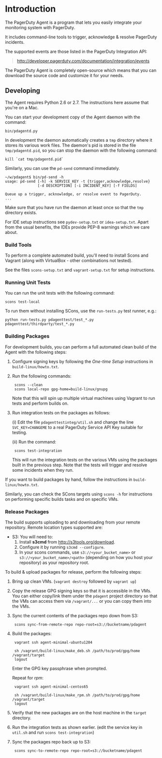 # Introduction

The PagerDuty Agent is a program that lets you easily integrate your monitoring
system with PagerDuty.

It includes command-line tools to trigger, acknowledge & resolve PagerDuty
incidents.

The supported events are those listed in the PagerDuty Integration API:

> <http://developer.pagerduty.com/documentation/integration/events>

The PagerDuty Agent is completely open-source which means that you can download
the source code and customize it for your needs.


## Developing

The Agent requires Python 2.6 or 2.7. The instructions here assume that you're
on a Mac.

You can start your development copy of the Agent daemon with the command:

    bin/pdagentd.py

In development the daemon automatically creates a `tmp` directory where it
stores its various work files. The daemon's pid is stored in the file
`tmp/pdagentd.pid`, so you can stop the daemon with the following command:

    kill `cat tmp/pdagentd.pid`

Similarly, you can use the `pd-send` command immediately.

```
~/w/pdagent$ bin/pd-send -h
usage: pd-send [-h] -k SERVICE_KEY -t {trigger,acknowledge,resolve}
               [-d DESCRIPTION] [-i INCIDENT_KEY] [-f FIELDS]

Queue up a trigger, acknowledge, or resolve event to PagerDuty.
...
```

Make sure that you have run the daemon at least once so that the `tmp`
directory exists.

For IDE setup instructions see `pydev-setup.txt` or `idea-setup.txt`. Apart
from the usual benefits, the IDEs provide PEP-8 warnings which we care about.


### Build Tools

To perform a complete automated build, you'll need to install Scons and Vagrant
(along with VirtualBox - other combinations not tested).

See the files `scons-setup.txt` and `vagrant-setup.txt` for setup instructions.


### Running Unit Tests

You can run the unit tests with the following command:

    scons test-local

To run them without installing SCons, use the `run-tests.py` test runner, e.g.:

    python run-tests.py pdagenttest/test_*.py pdagenttest/thirdparty/test_*.py


### Building Packages

For development builds, you can perform a full automated clean build of the
Agent with the following steps:

1. Configure signing keys by following the _One-time Setup_ instructions in
`build-linux/howto.txt`.

2. Run the following commands:

        scons --clean
        scons local-repo gpg-home=build-linux/gnupg

    Note that this will spin up multiple virtual machines using Vagrant to run
    tests and perform builds on.

3. Run integration tests on the packages as follows:

    (i) Edit the file `pdagenttestinteg/util.sh` and change the line
    `SVC_KEY=CHANGEME` to a real PagerDuty Service API Key suitable for testing.

    (ii) Run the command:

        scons test-integration

    This will run the integration tests on the various VMs using the packages
    built in the previous step. Note that the tests will trigger and resolve
    some incidents when they run.


If you want to build packages by hand, follow the instructions in
`build-linux/howto.txt`.

Similarly, you can check the SCons targets using `scons -h` for instructions on
performing specific builds tasks and on specific VMs.

### Release Packages

The build supports uploading to and downloading from your remote repository.
Remote location types supported are:

* S3: You will need to:
    1. Install **s3cmd** from http://s3tools.org/download.
    2. Configure it by running `s3cmd --configure`.
    3. In your scons commands, use `s3://<your_bucket_name>` or
       `s3://<your_bucket_name>/<path>` (depending on how you host your
        repository) as your repository root.

To build & upload packages for release, perform the following steps:

1. Bring up clean VMs. (`vagrant destroy` followed by `vagrant up`)

2. Copy the release GPG signing keys so that it is accessible in the VMs. You
can either copy/link them under the `pdagent` project directory so that the VMs
can access them via `/vagrant/...` or you can copy them into the VMs.

3. Sync the current contents of the packages repo down from S3:

        scons sync-from-remote-repo repo-root=s3://bucketname/pdagent

4. Build the packages:

        vagrant ssh agent-minimal-ubuntu1204

        sh /vagrant/build-linux/make_deb.sh /path/to/prod/gpg/home /vagrant/target
        logout

    Enter the GPG key passphrase when prompted.

    Repeat for *rpm*:

        vagrant ssh agent-minimal-centos65

        sh /vagrant/build-linux/make_rpm.sh /path/to/prod/gpg/home /vagrant/target
        logout

5. Verify that the new packages are on the host machine in the `target`
directory.

6. Run the integration tests as shown earlier. (edit the service key in
`util.sh` and run `scons test-integration`)

7. Sync the packages repo back up to S3:

        scons sync-to-remote-repo repo-root=s3://bucketname/pdagent
